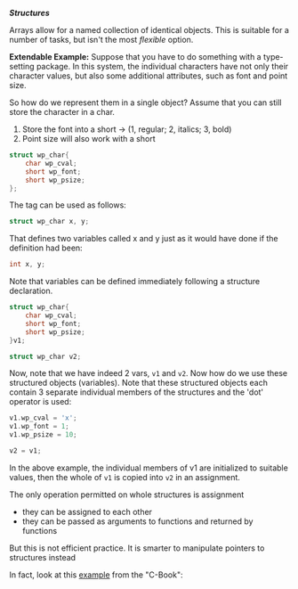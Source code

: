 ***Structures***

Arrays allow for a named collection of identical objects. This is suitable for a number of tasks, but isn't the most *flexible* option.

**Extendable Example:** Suppose that you have to do something with a type-setting package. In this system, the individual characters have not only their character values, but also some additional attributes, such as font and point size.

So how do we represent them in a single object? Assume that you can still store the character in a char.

1. Store the font into a short -> (1, regular; 2, italics; 3, bold)
2. Point size will also work with a short

```C
struct wp_char{
	char wp_cval;
	short wp_font;
	short wp_psize;
};
```

The tag can be used as follows:

```C
struct wp_char x, y;
```

That defines two variables called x and y just as it would have done if the definition had been:

```C
int x, y;
```

Note that variables can be defined immediately following a structure declaration.

```C
struct wp_char{
	char wp_cval;
	short wp_font;
	short wp_psize;
}v1;

struct wp_char v2;
```

Now, note that we have indeed 2 vars, ```v1``` and ```v2```. Now how do we use these structured objects (variables). Note that these structured objects each contain 3 separate individual members of the structures and the 'dot' operator is used:

```C
v1.wp_cval = 'x';
v1.wp_font = 1;
v1.wp_psize = 10;

v2 = v1;
```

In the above example, the individual members of v1 are initialized to suitable values, then the whole of ```v1``` is copied into ```v2``` in an assignment.

The only operation permitted on whole structures is assignment

- they can be assigned to each other
- they can be passed as arguments to functions and returned by functions

But this is not efficient practice. It is smarter to manipulate pointers to structures instead

In fact, look at this [example](http://publications.gbdirect.co.uk/c_book/chapter6/structures.html) from the "C-Book": 
